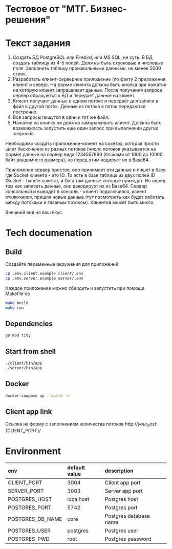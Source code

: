 # Тестовое от "МТГ. Бизнес-решения"

# Текст задания
1. Создать БД PostgreSQL или Firebird, или MS SQL, не суть. В БД создать таблицу из 4-5 полей. Должны быть строковые и числовые поля. Заполнить таблицу произвольными данными, не менее 5000 строк.
2. Разработать клиент-серверное приложение (по факту 2 приложения клиент и север). На форме клиента должна быть кнопка при нажатии на которую клиент запрашивает данные. После получения запроса сервер обращается в БД и передаёт данные на клиент.
3. Клиент получает данные в одном потоке и передаёт для записи в файл в другой поток. Данные из потока в поток передаются построчно.
4. Все запросы пишутся в один и тот же файл.
5. Нажатие на кнопку не должно замораживать клиент. Должна быть возможность запустить еще один запрос при выполнении других запросов.

Необходимо создать приложение-клиент на сокетах, которая просто шлет бесконечно из разных потоков (число потоков указывается на форме) данные на сервер вида 1234567890 (блоками от 1000 до 10000 байт рандомного размера), но перед этим кодирует их в Base64.

Приложение сервер простое, оно принимает эти данные и пишет в базу. где Socket клиента - это ID. То есть в базе таблица из двух полей ID (Socket - handle сокета), и Data там данные которые приходят. Но перед тем как записать данные, оно декодирует их из Base64. Сервер консольный и выводит в консоль - клиент подключился, клиент отключился, пришли новые данные (тут посмотреть как будет работать между потоками и главным потоком). Клиентов может быть много.

Внешний вид на ваш вкус.

# Tech documenation

## Build
Создайте переменные окружения для приложений
```bash
cp .env.client.example client/.env
cp .env.server.example server/.env
```

Каждое приложение можно сбилдить и запустить при помощи Makefile'ов
```bash
make build
make run
```

## Dependencies
```bash
go mod tidy
```

## Start from shell
```bash
./client/bin/app
./server/bin/app
```


## Docker
```bash
docker-compose up --build -d
```

## Client app link
Ссылка на форму с заполнением количества потоков
http://${your_host}:${CLIENT_PORT}/

# Environment

| env                         | default value          | description                                |
|:----------------------------|:-----------------------|:-------------------------------------------|
| CLIENT_PORT                 | 3004                   | Client app port                            |
| SERVER_PORT                 | 3003                   | Server app port                            |
| POSTGRES_HOST               | localhost              | Postgres host                              |
| POSTGRES_PORT               | 5742                   | Postgres port                              |
| POSTGRES_DB_NAME            | core                   | Postgres database name                     |
| POSTGRES_USER               | postgres               | Postgres user                              |
| POSTGRES_PWD                | root                   | Postgres password                          |
